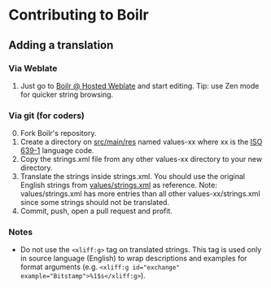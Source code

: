 # Contributing to Boilr

## Adding a translation

### Via Weblate
1. Just go to [Boilr @ Hosted Weblate](https://hosted.weblate.org/projects/boilr/application/) and start editing. Tip: use Zen mode for quicker string browsing.

### Via git (for coders)
0. Fork Boilr's repository.
1. Create a directory on [src/main/res](/src/main/res) named values-xx where xx is the [ISO 639-1](https://en.wikipedia.org/wiki/List_of_ISO_639-1_codes) language code.
2. Copy the strings.xml file from any other values-xx directory to your new directory.
3. Translate the strings inside strings.xml. You should use the original English strings from [values/strings.xml](/src/main/res/values/strings.xml) as reference. Note: values/strings.xml has more entries than all other values-xx/strings.xml since some strings should not be translated.
4. Commit, push, open a pull request and profit.

### Notes
- Do not use the `<xliff:g>` tag on translated strings. This tag is used only in source language (English) to wrap descriptions and examples for format arguments (e.g. `<xliff:g id="exchange" example="Bitstamp">%1$s</xliff:g>`). 